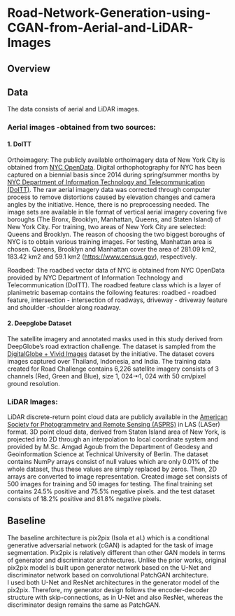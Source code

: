 # Road-Network-Generation-using-CGAN-from-Aerial-and-LiDAR-Images
## Overview
## Data
The data consists of aerial and LiDAR images.  

### Aerial images -obtained from two sources:

#### 1. DoITT
Orthoimagery: The publicly available orthoimagery data of New York City is obtained from [NYC OpenData](https://opendata.cityofnewyork.us/).
Digital orthophotography for NYC has been captured on a biennial basis since 2014 during spring/summer months by [NYC Department of Information Technology and 
Telecommunication (DoITT)](https://maps.nyc.gov/tiles/). The raw aerial imagery data was corrected through computer process to remove distortions caused by elevation 
changes and camera angles by the initiative. Hence, there is no preprocessing needed. 
The image sets are available in tile format of vertical aerial imagery covering five boroughs (The Bronx, Brooklyn, Manhattan, Queens, 
and Staten Island) of New York City. 
For training, two areas of New York City are selected: Queens and Brooklyn. The reason of choosing the two biggest boroughs of NYC is to obtain various training images. 
For testing, Manhattan area is chosen. Queens, Brooklyn and Manhattan cover the area of 281.09 km2, 183.42 km2 and 59.1 km2 (https://www.census.gov), respectively.

Roadbed: The roadbed vector data of NYC is obtained from NYC OpenData provided by NYC Department of Information Technology and Telecommunication (DoITT). 
The roadbed feature class which is a layer of planimetric basemap contains the following features: roadbed - roadbed feature, intersection - intersection of roadways, 
driveway - driveway feature and shoulder -shoulder along roadway.

#### 2. Deepglobe Dataset
The satellite imagery and annotated masks used in this study derived from DeepGlobe’s road extraction challenge. The dataset is sampled from the [DigitalGlobe + Vivid Images](
https://dg-cmsuploads-production.s3.amazonaws.com/uploads/document/file/2/DGBasemapVividDS1.pdf) dataset by the initiative. The dataset covers images captured over Thailand, 
Indonesia, and India. The training data created for Road Challenge contains 6,226 satellite imagery consists of 3 channels (Red, Green and Blue), size 1, 024⇥1, 024 with 
50 cm/pixel ground resolution.

### LiDAR Images:
LiDAR discrete-return point cloud data are publicly available in the [American Society for Photogrammetry and Remote Sensing (ASPRS)](https://catalog.data.gov) in LAS (LASer)
format. 3D point cloud data, derived from Staten Island area of New York, is projected into 2D through an interpolation to local coordinate system and provided by M.Sc. Amgad Agoub 
from the Department of Geodesy and Geoinformation Science at Technical University of Berlin. The dataset contains NumPy arrays consist of null values which are only 0.01% of the whole
dataset, thus these values are simply replaced by zeros. Then, 2D arrays are converted to image representation. Created image set consists of 500 images for training and 50 images for testing. 
The final training set contains 24.5% positive and 75.5% negative pixels. and the test dataset consists of 18.2% positive and 81.8% negative pixels.

## Baseline
The baseline architecture is pix2pix (Isola et al.) which is a conditional generative adversarial network (cGAN) is adapted for the task of image segmentation. Pix2pix is relatively
different than other GAN models in terms of generator and discriminator architectures. Unlike the prior works, original pix2pix model is built upon generator network based on 
the U-Net and discriminator network based on convolutional PatchGAN architecture.  
I used both U-Net and ResNet architectures in the generator model of the pix2pix. Therefore, my generator design follows the encoder-decoder structure with skip-connections, 
as in U-Net and also ResNet, whereas the discriminator design remains the same as PatchGAN.
